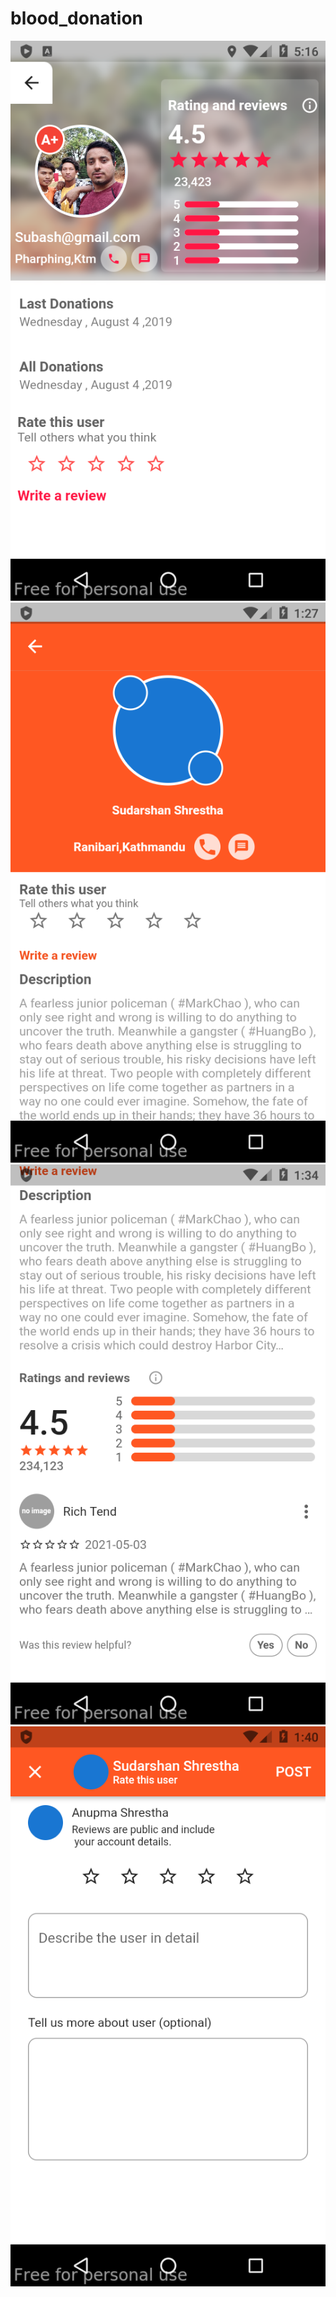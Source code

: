 # blood_donation

<img src="https://github.com/Sudarshan519/blood_donation/blob/main/screenshots/profile2.png">
<img src="https://github.com/Sudarshan519/blood_donation/blob/main/screenshots/profile.png">
<img src="https://github.com/Sudarshan519/blood_donation/blob/main/screenshots/profile_rem.png">
          <img src="https://github.com/Sudarshan519/blood_donation/blob/main/screenshots/review_user.png">

